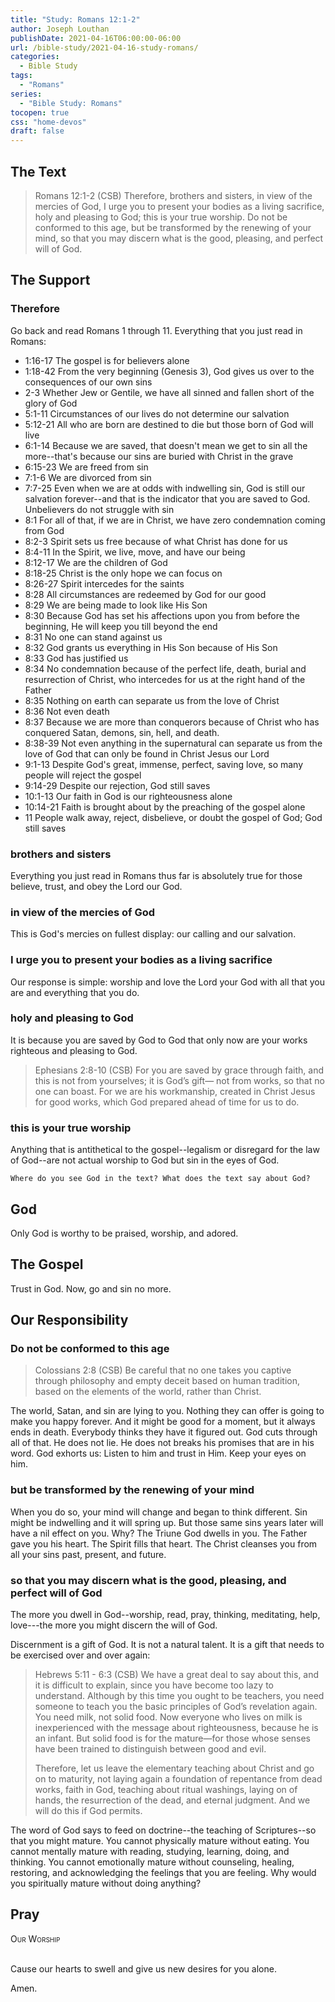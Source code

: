 ```yaml
---
title: "Study: Romans 12:1-2"
author: Joseph Louthan
publishDate: 2021-04-16T06:00:00-06:00
url: /bible-study/2021-04-16-study-romans/
categories:
  - Bible Study
tags:
  - "Romans"
series:
  - "Bible Study: Romans"
tocopen: true
css: "home-devos"
draft: false
---
```

## The Text

>Romans 12:1-2 (CSB) Therefore, brothers and sisters, in view of the mercies of God, I urge you to present your bodies as a living sacrifice, holy and pleasing to God; this is your true worship. Do not be conformed to this age, but be transformed by the renewing of your mind, so that you may discern what is the good, pleasing, and perfect will of God.

## The Support

### Therefore

Go back and read Romans 1 through 11. Everything that you just read in Romans:

* 1:16-17 The gospel is for believers alone
* 1:18-42 From the very beginning (Genesis 3), God gives us over to the consequences of our own sins
* 2-3 Whether Jew or Gentile, we have all sinned and fallen short of the glory of God
* 5:1-11 Circumstances of our lives do not determine our salvation
* 5:12-21 All who are born are destined to die but those born of God will live
* 6:1-14 Because we are saved, that doesn't mean we get to sin all the more--that's because our sins are buried with Christ in the grave
* 6:15-23 We are freed from sin
* 7:1-6 We are divorced from sin
* 7:7-25 Even when we are at odds with indwelling sin, God is still our salvation forever--and that is the indicator that you are saved to God. Unbelievers do not struggle with sin
* 8:1 For all of that, if we are in Christ, we have zero condemnation coming from God
* 8:2-3 Spirit sets us free because of what Christ has done for us
* 8:4-11 In the Spirit, we live, move, and have our being
* 8:12-17 We are the children of God
* 8:18-25 Christ is the only hope we can focus on
* 8:26-27 Spirit intercedes for the saints
* 8:28 All circumstances are redeemed by God for our good
* 8:29 We are being made to look like His Son
* 8:30 Because God has set his affections upon you from before the beginning, He will keep you till beyond the end
* 8:31 No one can stand against us
* 8:32 God grants us everything in His Son because of His Son
* 8:33 God has justified us
* 8:34 No condemnation because of the perfect life, death, burial and resurrection of Christ, who intercedes for us at the right hand of the Father
* 8:35 Nothing on earth can separate us from the love of Christ
* 8:36 Not even death
* 8:37 Because we are more than conquerors because of Christ who has conquered Satan, demons, sin, hell, and death.
* 8:38-39 Not even anything in the supernatural can separate us from the love of God that can only be found in Christ Jesus our Lord
* 9:1-13 Despite God's great, immense, perfect, saving love, so many people will reject the gospel
* 9:14-29 Despite our rejection, God still saves
* 10:1-13 Our faith in God is our righteousness alone
* 10:14-21 Faith is brought about by the preaching of the gospel alone
* 11 People walk away, reject, disbelieve, or doubt the gospel of God; God still saves


### brothers and sisters

Everything you just read in Romans thus far is absolutely true for those believe, trust, and obey the Lord our God.

### in view of the mercies of God

This is God's mercies on fullest display: our calling and our salvation.

### I urge you to present your bodies as a living sacrifice

Our response is simple: worship and love the Lord your God with all that you are and everything that you do.

### holy and pleasing to God

It is because you are saved by God to God that only now are your works righteous and pleasing to God.

>Ephesians 2:8-10 (CSB) For you are saved by grace through faith, and this is not from yourselves; it is God’s gift— not from works, so that no one can boast. For we are his workmanship, created in Christ Jesus for good works, which God prepared ahead of time for us to do.

### this is your true worship

Anything that is antithetical to the gospel--legalism or disregard for the law of God--are not actual worship to God but sin in the eyes of God.

<div style="page-break-after: always;"></div>

`Where do you see God in the text? What does the text say about God?`

## God

Only God is worthy to be praised, worship, and adored.

## The Gospel

Trust in God. Now, go and sin no more.

## Our Responsibility

### Do not be conformed to this age

>Colossians 2:8 (CSB) Be careful that no one takes you captive through philosophy and empty deceit based on human tradition, based on the elements of the world, rather than Christ.

The world, Satan, and sin are lying to you. Nothing they can offer is going to make you happy forever. And it might be good for a moment, but it always ends in death. Everybody thinks they have it figured out. God cuts through all of that. He does not lie. He does not breaks his promises that are in his word. God exhorts us: Listen to him and trust in Him. Keep your eyes on him.

### but be transformed by the renewing of your mind

When you do so, your mind will change and began to think different. Sin might be indwelling and it will spring up. But those same sins years later will have a nil effect on you. Why? The Triune God dwells in you. The Father gave you his heart. The Spirit fills that heart. The Christ cleanses you from all your sins past, present, and future.

### so that you may discern what is the good, pleasing, and perfect will of God

The more you dwell in God--worship, read, pray, thinking, meditating, help, love---the more you might discern the will of God.

Discernment is a gift of God. It is not a natural talent. It is a gift that needs to be exercised over and over again:

>Hebrews 5:11 - 6:3 (CSB) We have a great deal to say about this, and it is difficult to explain, since you have become too lazy to understand. Although by this time you ought to be teachers, you need someone to teach you the basic principles of God’s revelation again. You need milk, not solid food. Now everyone who lives on milk is inexperienced with the message about righteousness, because he is an infant. But solid food is for the mature—for those whose senses have been trained to distinguish between good and evil.
>
>Therefore, let us leave the elementary teaching about Christ and go on to maturity, not laying again a foundation of repentance from dead works, faith in God, teaching about ritual washings, laying on of hands, the resurrection of the dead, and eternal judgment. And we will do this if God permits.

The word of God says to feed on doctrine--the teaching of Scriptures--so that you might mature.  You cannot physically mature without eating. You cannot mentally mature with reading, studying, learning, doing, and thinking. You cannot emotionally mature without counseling, healing, restoring, and acknowledging the feelings that you are feeling. Why would you spiritually mature without doing anything?

## Pray

<div style="font-variant: small-caps;">
Our Worship
</div>
&nbsp;

Cause our hearts to swell and give us new desires for you alone.

Amen.
